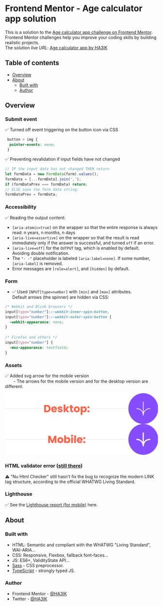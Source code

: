# Frontend Mentor - Age calculator app solution

This is a solution to the [Age calculator app challenge on Frontend Mentor](https://www.frontendmentor.io/challenges/age-calculator-app-dF9DFFpj-Q).  
Frontend Mentor challenges help you improve your coding skills by building realistic projects.  
The solution *live URL*: [Age calculator app by HA3IK](https://ha3ik.github.io/fep/age-calculator-app)

## Table of contents

- [Overview](#overview)
- [About](#about)
  - [Built with](#built-with)
  - [Author](#author)

## Overview

### Submit event

✅ Turned off event triggering on the button icon via CSS
```css
 button > img {
  pointer-events: none;
 }
```

✅ Preventing revalidation if input fields have not changed
```js
// IF the input data has not changed THEN return
let formData = new FormData(form).values();
formData = [...formData].join(',');
if (formDataPrev === formData) return;
// ELSE save the form data string:
formDataPrev = formData;
```

### Accessibility

✅ Reading the output content:
  - `[aria-atomic=true]` on the wrapper so that the entire response is always read: n years, n months, n days
  - `[aria-live=assertive]` on the wrapper so that the result is read immediately only if the answer is successful, and turned `off` if an error.
  - `[aria-live=off]` for the `OUTPUT` tag, which is enabled by default. Avoiding double notification.
  - The `"- -"` placeholder is labeled `[aria-label=none]`. If some number, `[aria-label]` is removed.
  - Error messages are `[role=alert]`, and `[hidden]` by default.

### Form
  - ✅ Used `INPUT[type=number]` with `[min]` and `[max]` attributes.  
  Default arrows (the spinner) are hidden via CSS:
```css
/* Webkit and Blink browsers */
input[type="number"]::-webkit-inner-spin-button,
input[type="number"]::-webkit-outer-spin-button {
  -webkit-appearance: none;
}

/* Firefox and others */
input[type="number"] {
  -moz-appearance: textfield;
}
```

### Assets

✅ Added svg arrow for the mobile version  
&emsp;&emsp;\- The arrows for the mobile version and for the desktop version are different.

![PC vs mobile arrow icon difference](_challenge/screenshot/arrow-diff.jpg)

### HTML validator error ([still there](https://github.com/HA3IK/fep/tree/skilled-elearning-landing-page#html-validator-error-again))

⚠️ "Nu Html Checker" still hasn't fix the bug to recognize the modern LINK tag structure, according to the official WHATWG Living Standard.

### Lighthouse

✅ See the [Lighthouse report (for mobile)](_challenge/lighthouse-report-mob.html) here.

## About

### Built with

- HTML: Semantic and compliant with the WHATWG "Living Standard", WAI-ARIA…
- CSS: Responsive, Flexbox, fallback font-faces…
- JS: ES6+, ValidityState API…
- [Sass](https://sass-lang.com/) - CSS preprocessor.
- [TypeScript](https://www.typescriptlang.org/) - strongly typed JS.

### Author

- Frontend Mentor - [@HA3IK](https://www.frontendmentor.io/profile/ha3ik)
- Twitter - [@HA3IK](https://www.twitter.com/ha3ik)
